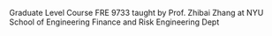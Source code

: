 Graduate Level Course FRE 9733 taught by Prof. Zhibai Zhang at NYU School of Engineering Finance and Risk Engineering Dept